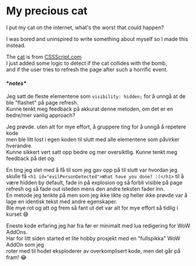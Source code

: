 # My precious cat


I put my cat on the internet, what's the worst that could happen?  

I was bored and uninspired to write something about myself so I made this instead.  

The [cat] is from [CSSScript.com][cssscript]  
I just added some logic to detect if the cat collides with the bomb,  
and if the user tries to refresh the page after such a horrific event.  


#### \**notes\**

Jeg satt de fleste elementene som `visibility: hidden;` for å unngå at de ble "flashet" på page refresh.  
Kunne tenkt meg feedback på akkurat denne metoden, om det er en bedre/mer vanlig approach?  

Jeg prøvde. uten alt for mye effort, å gruppere ting for å unngå å repetere kode  
men ble litt lost i egen koden til slutt med alle elementene som påvirker hverandre.  
Kunne sikkert vert satt opp bedre og mer oversiktlig. Kunne tenkt meg feedback på det og.  

En ting jeg slet med å få til som jeg gav opp på til slutt var hvordan jeg skulle få `<h1 id="evilPersonDetected">What have you done? :(</h1>` til å være hidden by default, fade in på explosion og så forbli visible på page refresh og så fade out isteden mens den andre teksten fader inn.  
En metode jeg tenkte på men som jeg ikke likte og heller ikke prøvde var å lage en identisk tekst med andre egenskaper.  
Ble mye rot og att og frem så fant ut det var alt for mye effort så tidlig i kurset 😅  

Eneste kode erfaring jeg har fra før er minimalt med lua redigering for WoW AddOns.  
Har for litt siden started et lite hobby prosjekt med en "fullspikka" WoW AddOn som jeg  
roter med til hodet eksploderer av overkomplisert kode, men det går på fram! 😂   




[cat]: <https://www.cssscript.com/cat-follow-cursor-oneko/#google_vignette>
[cssscript]: <https://www.cssscript.com/>